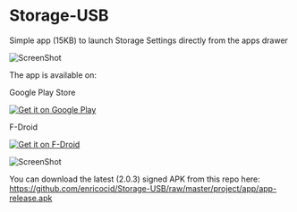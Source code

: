 # Storage-USB


Simple app (15KB) to launch Storage Settings directly from the apps drawer

![ScreenShot](https://raw.githubusercontent.com/enricocid/Storage-USB/master/art/icon2.png)

The app is available on:

Google Play Store

<a href="https://play.google.com/store/apps/details?id=com.enrico.filemanager">
  <img alt="Get it on Google Play"       src="https://raw.githubusercontent.com/enricocid/Storage-USB/master/art/gplay.png" />
</a>
 
F-Droid
 
<a href="https://f-droid.org/repository/browse/?fdid=com.enrico.filemanager">
  <img alt="Get it on F-Droid"       src="https://raw.githubusercontent.com/enricocid/Storage-USB/master/art/fdroid.png" />
</a>



![ScreenShot](https://raw.githubusercontent.com/enricocid/Storage-USB/master/art/art2.png)

You can download the latest (2.0.3) signed APK from this repo here: https://github.com/enricocid/Storage-USB/raw/master/project/app/app-release.apk
